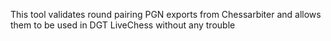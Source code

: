 This tool validates round pairing PGN exports from Chessarbiter and allows them to be used in DGT LiveChess without any trouble
